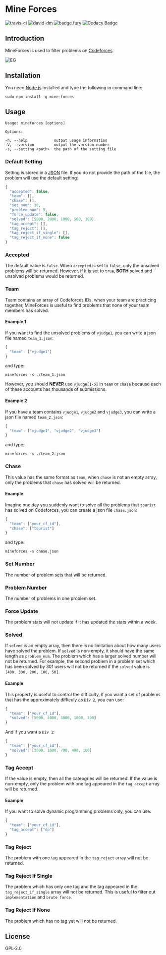 Mine Forces
===========

[![travis-ci](https://travis-ci.org/CyberZHG/MineForces.svg)](https://travis-ci.org/CyberZHG/MineForces)
[![david-dm](https://david-dm.org/CyberZHG/MineForces.svg)](https://david-dm.org/CyberZHG/MineForces)
[![badge.fury](https://badge.fury.io/js/mine-forces.svg)](https://badge.fury.io/js/mine-forces)
[![Codacy Badge](https://api.codacy.com/project/badge/grade/4b7652276bb9490fab1c389947179095)](https://www.codacy.com/app/CyberZHG/MineForces)

## Introduction

MineForces is used to filter problems on [Codeforces](http://codeforces.com/).

![EG](https://cloud.githubusercontent.com/assets/853842/11766478/9c47fc7c-a1c4-11e5-9dfb-dc671bc71a08.png)

## Installation

You need [Node.js](https://nodejs.org/) installed and type the following in command line:

```
sudo npm install -g mine-forces
```

## Usage

```
Usage: mineforces [options]

Options:

-h, --help            output usage information
-V, --version         output the version number
-s, --setting <path>  the path of the setting file
```

### Default Setting

Setting is stored in a [JSON](http://www.json.org/) file. If you do not provide the path of the file, the problem will use the default setting:

```javascript
{
  "accepted": false,
  "team": [],
  "chase": [],
  "set_num": 10,
  "problem_num": 5,
  "force_update": false,
  "solved": [5000, 2000, 1000, 500, 100],
  "tag_accept": [],
  "tag_reject": [],
  "tag_reject_if_single": [],
  "tag_reject_if_none": false
}
```

### Accepted

The default value is `false`. When `accepted` is set to `false`, only the unsolved problems will be returned. However, if it is set to `true`, __BOTH__ solved and unsolved problems would be returned.

### Team

Team contains an array of Codeforces IDs, when your team are practicing together, MineForces is useful to find problems that none of your team members has solved.

#### Example 1 

If you want to find the unsolved problems of `vjudge1`, you can write a json file named `team_1.json`:
```javascript
{
  "team": ["vjudge1"]
}
```
and type:
```
mineforces -s ./team_1.json
```

However, you should __NEVER__ use `vjudge[1-5]` in `team` or `chase` because each of these accounts has thousands of submissions.

#### Example 2

If you have a team contains `vjudge1`, `vjudge2` and `vjudge3`, you can write a json file named `team_2.json`:
```javascript
{
  "team": ["vjudge1", "vjudge2", "vjudge3"]
}
```
and type:
```
mineforces -s ./team_2.json
```

### Chase

This value has the same format as `team`, when `chase` is not an empty array, only the problems that `chase` has solved will be returned.

#### Example

Imagine one day you suddenly want to solve all the problems that `tourist` has solved on Codeforces, you can create a json file `chase.json`:
```javascript
{
  "team": ["your_cf_id"],
  "chase": ["tourist"]
}
```
and type:
```
mineforces -s chase.json
```

### Set Number

The number of problem sets that will be returned.

### Problem Number

The number of problems in one problem set.

### Force Update

The problem stats will not update if it has updated the stats within a week.

### Solved

If `solved` is an empty array, then there is no limitation about how many users have solved the problem. If `solved` is non-empty, it should have the same length as `problem_num`. The problem which has a larger solved number will not be returned. For example, the second problem in a problem set which has been solved by 301 users will not be returned if the `solved` value is `[400, 300, 200, 100, 50]`.

#### Example

This property is useful to control the difficulty, if you want a set of problems that has the approximately difficuly as `Div 2`, you can use:

```javascript
{
  "team": ["your_cf_id"],
  "solved": [5000, 4000, 3000, 1000, 700]
}
```

And if you want a `Div 1`:

```javascript
{
  "team": ["your_cf_id"],
  "solved": [3000, 1000, 700, 400, 100]
}
```

### Tag Accept

If the value is empty, then all the cateogries will be returned. If the value is non-empty, only the problem with one tag appeared in the `tag_accept` array will be returned.

#### Example

If you want to solve dynamic programming problems only, you can use:
```javascript
{
  "team": ["your_cf_id"],
  "tag_accept": ["dp"]
}
```

### Tag Reject

The problem with one tag appeared in the `tag_reject` array will not be returned.

### Tag Reject If Single

The problem which has only one tag and the tag appeared in the `tag_reject_if_single` array will not be returned. This is useful to filter out `implementation` and `brute force`.

### Tag Reject If None

The problem which has no tag yet will not be returned.
  
## License

GPL-2.0
